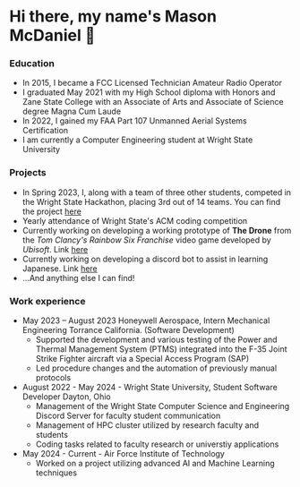 # Hi there, my name's Mason McDaniel 👋


### Education
- In 2015, I became a FCC Licensed Technician Amateur Radio Operator
- I graduated May 2021 with my High School diploma with Honors and Zane State College with an Associate of Arts and Associate of Science degree Magna Cum Laude
- In 2022, I gained my FAA Part 107 Unmanned Aerial Systems Certification
- I am currently a Computer Engineering student at Wright State University


### Projects
- In Spring 2023, I, along with a team of three other students, competed in the Wright State Hackathon, placing 3rd out of 14 teams. You can find the project [here](https://github.com/NicoleP23/Hackathon-Team-18)
- Yearly attendance of Wright State's ACM coding competition
- Currently working on developing a working prototype of **The Drone** from the _Tom Clancy's Rainbow Six Franchise_ video game developed by _Ubisoft_. Link [here](https://github.com/Kokuko3/ScoutBot)
- Currently working on developing a discord bot to assist in learning Japanese. Link [here](https://github.com/Kokuko3/Narubot)
- ...And anything else I can find!


### Work experience
- May 2023 – August 2023 Honeywell Aerospace, Intern Mechanical Engineering Torrance California. (Software Development)
    - Supported the development and various testing of the Power and Thermal Management System (PTMS) integrated into the F-35 Joint Strike Fighter aircraft via a Special          Access Program (SAP)
    - Led procedure changes and the automation of previously manual protocols
- August 2022 - May 2024 - Wright State University, Student Software Developer Dayton, Ohio
    - Management of the Wright State Computer Science and Engineering Discord Server for faculty student communication
    - Management of HPC cluster utilized by research faculty and students
    - Coding tasks related to faculty research or universtiy applications
- May 2024 - Current - Air Force Institute of Technology
    - Worked on a project utilizing advanced AI and Machine Learning techniques

